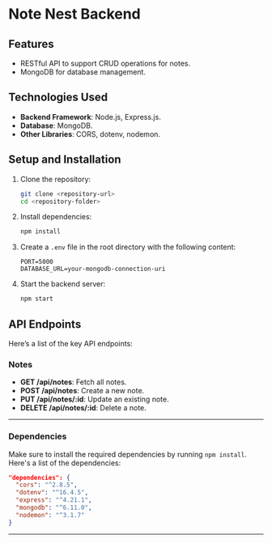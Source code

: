 

# **Note Nest Backend**

## **Features**
- RESTful API to support CRUD operations for notes.
- MongoDB for database management.

## **Technologies Used**
- **Backend Framework**: Node.js, Express.js.
- **Database**: MongoDB.
- **Other Libraries**: CORS, dotenv, nodemon.

## **Setup and Installation**
1. Clone the repository:
   ```bash
   git clone <repository-url>
   cd <repository-folder>
   ```
2. Install dependencies:
   ```bash
   npm install
   ```
3. Create a `.env` file in the root directory with the following content:
   ```env
   PORT=5000
   DATABASE_URL=your-mongodb-connection-uri
   ```
4. Start the backend server:
   ```bash
   npm start
   ```

## **API Endpoints**
Here’s a list of the key API endpoints:

### **Notes**
- **GET /api/notes**: Fetch all notes.
- **POST /api/notes**: Create a new note.
- **PUT /api/notes/:id**: Update an existing note.
- **DELETE /api/notes/:id**: Delete a note.

---



### **Dependencies**
Make sure to install the required dependencies by running `npm install`. Here's a list of the dependencies:

```json
"dependencies": {
  "cors": "^2.8.5",
  "dotenv": "^16.4.5",
  "express": "^4.21.1",
  "mongodb": "^6.11.0",
  "nodemon": "^3.1.7"
}
```

---
